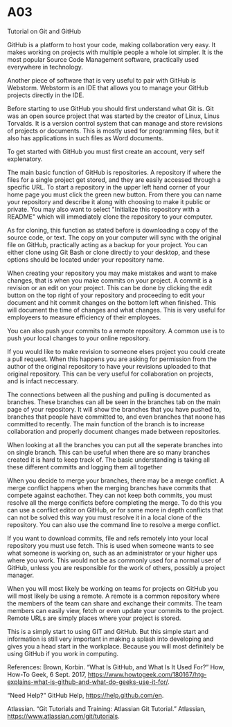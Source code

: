 # A03
Tutorial on Git and GitHub

GitHub is a platform to host your code, making collaboration very easy.  It makes working on projects with multiple people a whole lot simpler.  It is the most popular Source Code Management software, practically used everywhere in technology.

Another piece of software that is very useful to pair with GitHub is Webstorm.  Webstorm is an IDE that allows you to manage your GitHub projects directly in the IDE.  

Before starting to use GitHub you should first understand what Git is.  Git was an open source project that was started by the creator of Linux, Linus Torvalds. It is a version control system that can manage and store revisions of projects or documents.  This is mostly used for programming files, but it also has applications in such files as Word documents.

To get started with GitHub you must first create an account, very self explenatory.

The main basic function of GitHub is repositories.  A repository if where the files for a single project get stored, and they are easily accessed through a specific URL.  To start a repository in the upper left hand corner of your home page you must click the green new button.  From there you can name your repository and describe it along with choosing to make it public or private.  You may also want to select "Initialize this repository with a README" which will immediately clone the repository to your computer.

As for cloning, this function as stated before is downloading a copy of the source code, or text.  The copy on your computer will sync with the original file on GitHub, practically acting as a backup for your project.  You can either clone using Git Bash or clone directly to your desktop, and these options should be located under your repository name.

When creating your repository you may make mistakes and want to make changes, that is when you make commits on your project.  A commit is a revision or an edit on your project.  This can be done by clicking the edit button on the top right of your repository and proceeding to edit your document and hit commit changes on the bottom left when finished.  This will document the time of changes and what changes.  This is very useful for employeers to measure efficiency of their employees. 

You can also push your commits to a remote repository.  A common use is to push your local changes to your online repository.

If you would like to make revision to someone elses project you could create a pull request.  When this happens you are asking for permission from the author of the original repository to have your revisions uploaded to that original repository.  This can be very useful for collaboration on projects, and is infact neccessary.

The connections between all the pushing and pulling is documented as branches.  These branches can all be seen in the branches tab on the main page of your repository.  It will show the branches that you have pushed to, branches that people have committed to, and even branches that noone has committed to recently.  The main function of the branch is to increase collaboration and properly document changes made between repositories.

When looking at all the branches you can put all the seperate branches into on single branch.  This can be useful when there are so many branches created it is hard to keep track of. The basic understanding is taking all these different committs and logging them all together

When you decide to merge your branches, there may be a merge conflict.  A merge conflict happens when the merging branches have commits that compete against eachother.  They can not keep both commits, you must resolve all the merge conlficts before completing the merge.  To do this you can use a conflict editor on GitHub, or for some more in depth conflicts that can not be solved this way you must resolve it in a local clone of the repository.  You can also use the command line to resolve a merge conflict.

If you want to download commits, file and refs remotely into your local repository you must use fetch.  This is used when someone wants to see what someone is working on, such as an administrator or your higher ups where you work.  This would not be as commonly used for a normal user of GitHub, unless you are responsible for the work of others, possibly a project manager.

When you will most likely be working on teams for projects on GitHub you will most likely be using a remote.  A remote is a common repository where the members of the team can share and exchange their commits.  The team members can easily view, fetch or even update your commits to the project. Remote URLs are simply places where your project is stored.

This is a simply start to using GIT and GitHub.  But this simple start and information is still very important in making a splash into developing and gives you a head start in the workplace.  Because you will most definitely be using GitHub if you work in computing.

References:
Brown, Korbin. “What Is GitHub, and What Is It Used For?” How, How-To Geek, 6 Sept. 2017, https://www.howtogeek.com/180167/htg-explains-what-is-github-and-what-do-geeks-use-it-for/.

“Need Help?” GitHub Help, https://help.github.com/en.

Atlassian. “Git Tutorials and Training: Atlassian Git Tutorial.” Atlassian, https://www.atlassian.com/git/tutorials.
